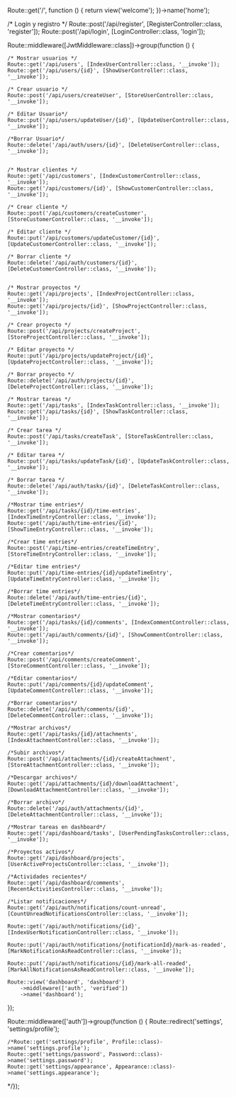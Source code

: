 Route::get('/', function () {
    return view('welcome');
})->name('home');

/* Login y registro */
Route::post('/api/register', [RegisterController::class, 'register']);
Route::post('/api/login', [LoginController::class, 'login']);

Route::middleware([JwtMiddleware::class])->group(function () {

    /* Mostrar usuarios */
    Route::get('/api/users', [IndexUserController::class, '__invoke']);
    Route::get('/api/users/{id}', [ShowUserController::class, '__invoke']);

    /* Crear usuario */
    Route::post('/api/users/createUser', [StoreUserController::class, '__invoke']);

    /* Editar Usuario*/
    Route::put('/api/users/updateUser/{id}', [UpdateUserController::class, '__invoke']);

    /*Borrar Usuario*/
    Route::delete('/api/auth/users/{id}', [DeleteUserController::class, '__invoke']);


    /* Mostrar clientes */
    Route::get('/api/customers', [IndexCustomerController::class, '__invoke']);
    Route::get('/api/customers/{id}', [ShowCustomerController::class, '__invoke']);

    /* Crear cliente */
    Route::post('/api/customers/createCustomer', [StoreCustomerController::class, '__invoke']);

    /* Editar cliente */
    Route::put('/api/customers/updateCustomer/{id}', [UpdateCustomerController::class, '__invoke']);

    /* Borrar cliente */
    Route::delete('/api/auth/customers/{id}', [DeleteCustomerController::class, '__invoke']);


    /* Mostrar proyectos */
    Route::get('/api/projects', [IndexProjectController::class, '__invoke']);
    Route::get('/api/projects/{id}', [ShowProjectController::class, '__invoke']);

    /* Crear proyecto */
    Route::post('/api/projects/createProject', [StoreProjectController::class, '__invoke']);

    /* Editar proyecto */
    Route::put('/api/projects/updateProject/{id}', [UpdateProjectController::class, '__invoke']);

    /* Borrar proyecto */
    Route::delete('/api/auth/projects/{id}', [DeleteProjectController::class, '__invoke']);

    /* Mostrar tareas */
    Route::get('/api/tasks', [IndexTaskController::class, '__invoke']);
    Route::get('/api/tasks/{id}', [ShowTaskController::class, '__invoke']);

    /* Crear tarea */
    Route::post('/api/tasks/createTask', [StoreTaskController::class, '__invoke']);

    /* Editar tarea */
    Route::put('/api/tasks/updateTask/{id}', [UpdateTaskController::class, '__invoke']);

    /* Borrar tarea */
    Route::delete('/api/auth/tasks/{id}', [DeleteTaskController::class, '__invoke']);

    /*Mostrar time entries*/
    Route::get('/api/tasks/{id}/time-entries', [IndexTimeEntryController::class, '__invoke']);
    Route::get('/api/auth/time-entries/{id}', [ShowTimeEntryController::class, '__invoke']);

    /*Crear time entries*/
    Route::post('/api/time-entries/createTimeEntry', [StoreTimeEntryController::class, '__invoke']);

    /*Editar time entries*/
    Route::put('/api/time-entries/{id}/updateTimeEntry', [UpdateTimeEntryController::class, '__invoke']);

    /*Borrar time entries*/
    Route::delete('/api/auth/time-entries/{id}', [DeleteTimeEntryController::class, '__invoke']);

    /*Mostrar comentarios*/
    Route::get('/api/tasks/{id}/comments', [IndexCommentController::class, '__invoke']);
    Route::get('/api/auth/comments/{id}', [ShowCommentController::class, '__invoke']);

    /*Crear comentarios*/
    Route::post('/api/comments/createComment', [StoreCommentController::class, '__invoke']);

    /*Editar comentarios*/
    Route::put('/api/comments/{id}/updateComment', [UpdateCommentController::class, '__invoke']);

    /*Borrar comentarios*/
    Route::delete('/api/auth/comments/{id}', [DeleteCommentController::class, '__invoke']);

    /*Mostrar archivos*/
    Route::get('/api/tasks/{id}/attachments', [IndexAttachmentController::class, '__invoke']);

    /*Subir archivos*/
    Route::post('/api/attachments/{id}/createAttachment', [StoreAttachmentController::class, '__invoke']);

    /*Descargar archivos*/
    Route::get('/api/attachments/{id}/downloadAttachment', [DownloadAttachmentController::class, '__invoke']);

    /*Borrar archivo*/
    Route::delete('/api/auth/attachments/{id}', [DeleteAttachmentController::class, '__invoke']);

    /*Mostrar tareas en dashboard*/
    Route::get('/api/dashboard/tasks', [UserPendingTasksController::class, '__invoke']);

    /*Proyectos activos*/
    Route::get('/api/dashboard/projects', [UserActiveProjectsController::class, '__invoke']);

    /*Actividades recientes*/
    Route::get('/api/dashboard/comments', [RecentActivitiesController::class, '__invoke']);

    /*Listar notificaciones*/
    Route::get('/api/auth/notifications/count-unread', [CountUnreadNotificationsController::class, '__invoke']);

    Route::get('/api/auth/notifications/{id}', [IndexUserNotificationController::class, '__invoke']);

    Route::put('/api/auth/notifications/{notificationId}/mark-as-readed', [MarkNotificationAsReadController::class, '__invoke']);

    Route::put('/api/auth/notifications/{id}/mark-all-readed', [MarkAllNotificationsAsReadController::class, '__invoke']);

    Route::view('dashboard', 'dashboard')
        ->middleware(['auth', 'verified'])
        ->name('dashboard');
});

Route::middleware(['auth'])->group(function () {
    Route::redirect('settings', 'settings/profile');

    /*Route::get('settings/profile', Profile::class)->name('settings.profile');
    Route::get('settings/password', Password::class)->name('settings.password');
    Route::get('settings/appearance', Appearance::class)->name('settings.appearance');
*/});
